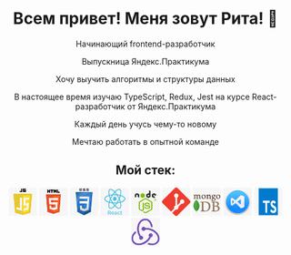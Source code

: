 <div align="center">
  <h1>Всем привет! Меня зовут Рита! 💖</h1>
  
  <p>Начинающий frontend-разработчик</p>
  <p>Выпускница Яндекс.Практикума</p>
  <p>Хочу выучить алгоритмы и структуры данных</p>
  <p>В настоящее время изучаю TypeScript, Redux, Jest на курсе React-разработчик от Яндекс.Практикума</p>
  <p>Каждый день учусь чему-то новому</p>
  <p>Мечтаю работать в опытной команде</p>

  <h2>Мой стек:</h2>
  <p>
    <img src="js.png" alt="JavaScript" width="50" height="50"/>
    <img src="html.png" alt="HTML5" width="50" height="50"/>
    <img src="css.png" alt="CSS3" width="50" height="50"/>
    <img src="react.png" alt="React" width="50" height="50"/>
    <img src="nodejs.png" alt="Node.js" width="50" height="50"/>
    <img src="git.png" alt="Git" width="50" height="50"/>
    <img src="mongodb.png" alt="MongoDB" width="50" height="50"/>
    <img src="vscode.png" alt="VSCode" width="50" height="50"/>
    <img src="typescript.png" alt="TypeScript" width="50" height="50"/>
    <img src="redux.png" alt="Redux" width="50" height="50"/>
  </p>
</div>
